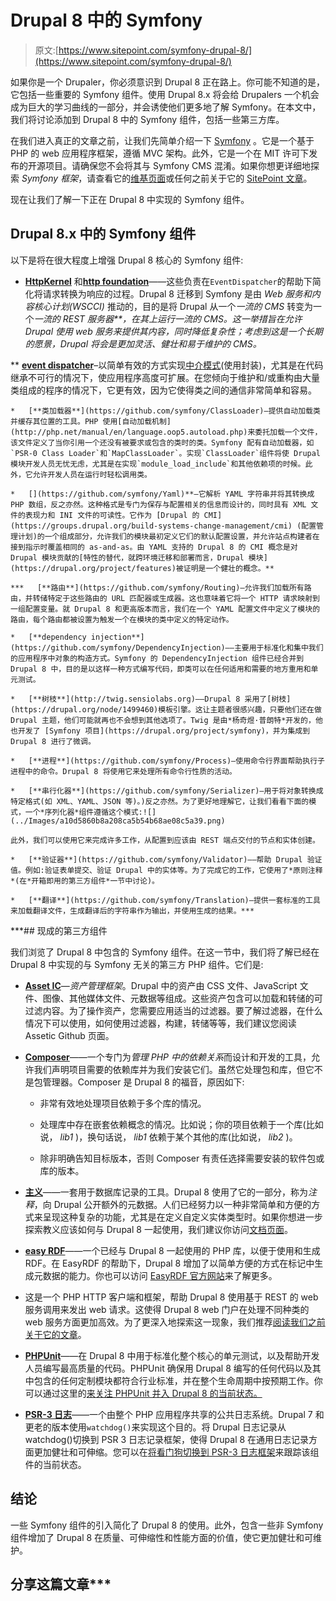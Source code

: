 # Drupal 8 中的 Symfony

> 原文:[https://www.sitepoint.com/symfony-drupal-8/](https://www.sitepoint.com/symfony-drupal-8/)

如果你是一个 Drupaler，你必须意识到 Drupal 8 正在路上。你可能不知道的是，它包括一些重要的 Symfony 组件。使用 Drupal 8.x 将会给 Drupalers 一个机会成为巨大的学习曲线的一部分，并会诱使他们更多地了解 Symfony。在本文中，我们将讨论添加到 Drupal 8 中的 Symfony 组件，包括一些第三方库。

在我们进入真正的文章之前，让我们先简单介绍一下 [Symfony](http://symfony.com/) 。它是一个基于 PHP 的 web 应用程序框架，遵循 MVC 架构。此外，它是一个在 MIT 许可下发布的开源项目。请确保您不会将其与 Symfony CMS 混淆。如果你想更详细地探索 *Symfony 框架*，请查看它的[维基页面](http://en.wikipedia.org/wiki/Symfony)或任何之前关于它的 [SitePoint 文章](https://www.sitepoint.com/?s=symfony)。

现在让我们了解一下正在 Drupal 8 中实现的 Symfony 组件。

## Drupal 8.x 中的 Symfony 组件

以下是将在很大程度上增强 Drupal 8 核心的 Symfony 组件:

*   [**HttpKernel**](https://github.com/symfony/HttpKernel) 和[**http foundation**](https://github.com/symfony/HttpFoundation)——这些负责在`EventDispatcher`的帮助下简化将请求转换为响应的过程。Drupal 8 迁移到 Symfony 是由 *Web 服务和内容核心计划(WSCCI)* 推动的，目的是将 Drupal 从一个*一流的 CMS* 转变为一个*一流的 REST 服务器**，在其上运行一流的 CMS。这一举措旨在允许 Drupal 使用 web 服务来提供其内容，同时降低复杂性；考虑到这是一个长期的愿景，Drupal 将会是更加灵活、健壮和易于维护的 CMS。*

**   [**event dispatcher**](https://github.com/symfony/EventDispatcher)–以简单有效的方式实现[中介模式](http://en.wikipedia.org/wiki/Mediator_pattern)(使用封装)，尤其是在代码继承不可行的情况下，使应用程序高度可扩展。在您倾向于维护和/或重构由大量类组成的程序的情况下，它更有效，因为它使得类之间的通信非常简单和容易。

    *   [**类加载器**](https://github.com/symfony/ClassLoader)–提供自动加载类并缓存其位置的工具。PHP 使用[自动加载机制](http://php.net/manual/en/language.oop5.autoload.php)来委托加载一个文件，该文件定义了当你引用一个还没有被要求或包含的类时的类。Symfony 配有自动加载器，如`PSR-0 Class Loader`和`MapClassLoader`。实现`ClassLoader`组件将使 Drupal 模块开发人员无忧无虑，尤其是在实现`module_load_include`和其他依赖项的时候。此外，它允许开发人员在运行时轻松调用类。

    *   [](https://github.com/symfony/Yaml)**–它解析 YAML 字符串并将其转换成 PHP 数组，反之亦然。这种格式是专门为保存与配置相关的信息而设计的，同时具有 XML 文件的表现力和 INI 文件的可读性。它作为 [Drupal 的 CMI](https://groups.drupal.org/build-systems-change-management/cmi) (配置管理计划)的一个组成部分，允许我们的模块最初定义它们的默认配置设置，并允许站点构建者在接到指示时覆盖相同的 as-and-as。由 YAML 支持的 Drupal 8 的 CMI 概念是对 Drupal 模块贡献的[特性的替代，就跨环境迁移和部署而言，Drupal 模块](https://drupal.org/project/features)被证明是一个健壮的概念。**

    ***   [**路由**](https://github.com/symfony/Routing)–允许我们加载所有路由，并转储特定于这些路由的 URL 匹配器或生成器。这也意味着它将一个 HTTP 请求映射到一组配置变量。就 Drupal 8 和更高版本而言，我们在一个 YAML 配置文件中定义了模块的路由，每个路由都被设置为触发一个在模块的类中定义的特定动作。

    *   [**dependency injection**](https://github.com/symfony/DependencyInjection)——主要用于标准化和集中我们的应用程序中对象的构造方式。Symfony 的 DependencyInjection 组件已经合并到 Drupal 8 中，目的是以这样一种方式编写代码，即类可以在任何适用和需要的地方重用和单元测试。

    *   [**树枝**](http://twig.sensiolabs.org)——Drupal 8 采用了[树枝](https://drupal.org/node/1499460)模板引擎。这让主题者很感兴趣，只要他们还在做 Drupal 主题，他们可能就再也不会想到其他选项了。Twig 是由*杨奇煜·普朗特*开发的，他也开发了 [Symfony 项目](https://drupal.org/project/symfony)，并为集成到 Drupal 8 进行了微调。

    *   [**进程**](https://github.com/symfony/Process)–使用命令行界面帮助执行子进程中的命令。Drupal 8 将使用它来处理所有命令行性质的活动。

    *   [**串行化器**](https://github.com/symfony/Serializer)–用于将对象转换成特定格式(如 XML、YAML、JSON 等)。)反之亦然。为了更好地理解它，让我们看看下面的模式，一个*序列化器*组件遵循这个模式:![](../Images/a10d5860b8a208ca5b54b68ae08c5a39.png)

    此外，我们可以使用它来完成许多工作，从配置到应该由 REST 端点交付的节点和实体创建。

    *   [**验证器**](https://github.com/symfony/Validator)——帮助 Drupal 验证值。例如:验证表单提交、验证 Drupal 中的实体等。为了完成它的工作，它使用了*原则注释*(在*开箱即用的第三方组件*一节中讨论)。

    *   [**翻译**](https://github.com/symfony/Translation)–提供一套标准的工具来加载翻译文件，生成翻译后的字符串作为输出，并使用生成的结果。*** 

 ***## 现成的第三方组件

我们浏览了 Drupal 8 中包含的 Symfony 组件。在这一节中，我们将了解已经在 Drupal 8 中实现的与 Symfony 无关的第三方 PHP 组件。它们是:

*   [**Asset IC**](https://github.com/kriswallsmith/assetic)—*资产管理框架*。Drupal 中的资产由 CSS 文件、JavaScript 文件、图像、其他媒体文件、元数据等组成。这些资产包含可以加载和转储的可过滤内容。为了操作资产，您需要应用适当的过滤器。要了解过滤器，在什么情况下可以使用，如何使用过滤器，构建，转储等等，我们建议您阅读 Assetic Github 页面。

*   [**Composer**](https://www.sitepoint.com/php-dependency-management-with-composer/)——一个专门为*管理 PHP 中的依赖关系*而设计和开发的工具，允许我们声明项目需要的依赖库并为我们安装它们。虽然它处理包和库，但它不是包管理器。Composer 是 Drupal 8 的福音，原因如下:

    *   非常有效地处理项目依赖于多个库的情况。

    *   处理库中存在嵌套依赖概念的情况。比如说；你的项目依赖于一个库(比如说， *lib1* )，换句话说， *lib1* 依赖于某个其他的库(比如说， *lib2* )。

    *   除非明确告知目标版本，否则 Composer 有责任选择需要安装的软件包或库的版本。

*   [**主义**](http://www.doctrine-project.org/)——一套用于数据库记录的工具。Drupal 8 使用了它的一部分，称为*注释*，向 Drupal 公开额外的元数据。人们已经努力以一种非常简单和方便的方式来呈现这种复杂的功能，尤其是在定义自定义实体类型时。如果你想进一步探索教义应该如何与 Drupal 8 一起使用，我们建议你访问[文档页面](https://drupal.org/node/1817778)。

*   [**easy RDF**](http://www.easyrdf.org)——一个已经与 Drupal 8 一起使用的 PHP 库，以便于使用和生成 RDF。在 EasyRDF 的帮助下，Drupal 8 增加了以简单方便的方式在标记中生成元数据的能力。你也可以访问 [EasyRDF 官方网站](http://www.easyrdf.org/)来了解更多。

*   这是一个 PHP HTTP 客户端和框架，帮助 Drupal 8 使用基于 REST 的 web 服务调用来发出 web 请求。这使得 Drupal 8 web 门户在处理不同种类的 web 服务方面更加高效。为了更深入地探索这一现象，我们推荐[阅读我们之前关于它的文章](https://www.sitepoint.com/guzzle-php-http-client/)。

*   [**PHPUnit**](https://www.sitepoint.com/getting-started-with-phpunit/)——在 Drupal 8 中用于标准化整个核心的单元测试，以及帮助开发人员编写最高质量的代码。PHPUnit 确保用 Drupal 8 编写的任何代码以及其中包含的任何定制模块都符合行业标准，并在整个生命周期中按预期工作。你可以通过这里的[来关注 PHPUnit 并入 Drupal 8 的当前状态。](https://drupal.org/node/1901670)

*   [**PSR-3 日志**](https://www.sitepoint.com/logging-with-psr-3-to-improve-reusability/)——一个由整个 PHP 应用程序共享的公共日志系统。Drupal 7 和更老的版本使用`watchdog()`来实现这个目的。将 Drupal 日志记录从 watchdog()切换到 PSR 3 日志记录框架，使得 Drupal 8 在通用日志记录方面更加健壮和可伸缩。您可以在[将看门狗切换到 PSR-3 日志框架](https://drupal.org/node/1289536)来跟踪该组件的当前状态。

## 结论

一些 Symfony 组件的引入简化了 Drupal 8 的使用。此外，包含一些非 Symfony 组件增加了 Drupal 8 在质量、可伸缩性和性能方面的价值，使它更加健壮和可维护。

## 分享这篇文章***